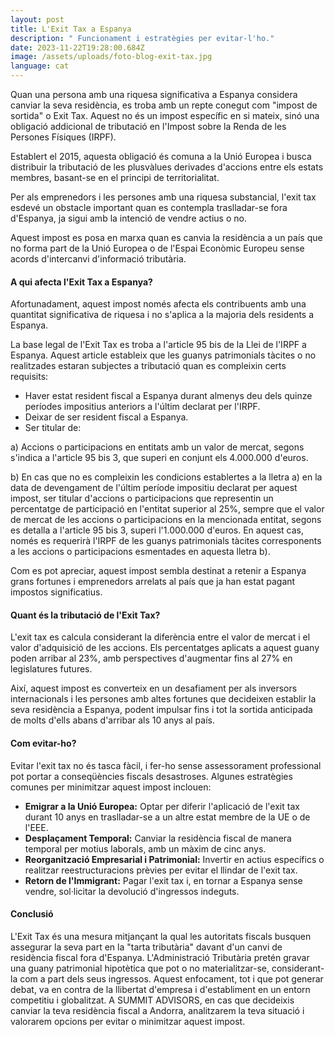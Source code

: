 ```yaml
---
layout: post
title: L'Exit Tax a Espanya
description: " Funcionament i estratègies per evitar-l'ho."
date: 2023-11-22T19:28:00.684Z
image: /assets/uploads/foto-blog-exit-tax.jpg
language: cat
---
```

Quan una persona amb una riquesa significativa a Espanya considera canviar la seva residència, es troba amb un repte conegut com "impost de sortida" o Exit Tax. Aquest no és un impost específic en si mateix, sinó una obligació addicional de tributació en l'Impost sobre la Renda de les Persones Físiques (IRPF).

Establert el 2015, aquesta obligació és comuna a la Unió Europea i busca distribuir la tributació de les plusvàlues derivades d'accions entre els estats membres, basant-se en el principi de territorialitat.



Per als emprenedors i les persones amb una riquesa substancial, l'exit tax esdevé un obstacle important quan es contempla traslladar-se fora d'Espanya, ja sigui amb la intenció de vendre actius o no.

Aquest impost es posa en marxa quan es canvia la residència a un país que no forma part de la Unió Europea o de l'Espai Econòmic Europeu sense acords d'intercanvi d'informació tributària.

#### A qui afecta l'Exit Tax a Espanya?

Afortunadament, aquest impost només afecta els contribuents amb una quantitat significativa de riquesa i no s'aplica a la majoria dels residents a Espanya.

La base legal de l'Exit Tax es troba a l'article 95 bis de la Llei de l'IRPF a Espanya. Aquest article estableix que les guanys patrimonials tàcites o no realitzades estaran subjectes a tributació quan es compleixin certs requisits:

* Haver estat resident fiscal a Espanya durant almenys deu dels quinze períodes impositius anteriors a l'últim declarat per l'IRPF.
* Deixar de ser resident fiscal a Espanya.
* Ser titular de:

a) Accions o participacions en entitats amb un valor de mercat, segons s'indica a l'article 95 bis 3, que superi en conjunt els 4.000.000 d'euros.

b) En cas que no es compleixin les condicions establertes a la lletra a) en la data de devengament de l'últim període impositiu declarat per aquest impost, ser titular d'accions o participacions que representin un percentatge de participació en l'entitat superior al 25%, sempre que el valor de mercat de les accions o participacions en la mencionada entitat, segons es detalla a l'article 95 bis 3, superi l'1.000.000 d'euros. En aquest cas, només es requerirà l'IRPF de les guanys patrimonials tàcites corresponents a les accions o participacions esmentades en aquesta lletra b).

Com es pot apreciar, aquest impost sembla destinat a retenir a Espanya grans fortunes i emprenedors arrelats al país que ja han estat pagant impostos significatius.

#### Quant és la tributació de l'Exit Tax?

L'exit tax es calcula considerant la diferència entre el valor de mercat i el valor d'adquisició de les accions. Els percentatges aplicats a aquest guany poden arribar al 23%, amb perspectives d'augmentar fins al 27% en legislatures futures.

Així, aquest impost es converteix en un desafiament per als inversors internacionals i les persones amb altes fortunes que decideixen establir la seva residència a Espanya, podent impulsar fins i tot la sortida anticipada de molts d'ells abans d'arribar als 10 anys al país.

#### Com evitar-ho?

Evitar l'exit tax no és tasca fàcil, i fer-ho sense assessorament professional pot portar a conseqüències fiscals desastroses. Algunes estratègies comunes per minimitzar aquest impost inclouen:

* **Emigrar a la Unió Europea:** Optar per diferir l'aplicació de l'exit tax durant 10 anys en traslladar-se a un altre estat membre de la UE o de l'EEE.
* **Desplaçament Temporal:** Canviar la residència fiscal de manera temporal per motius laborals, amb un màxim de cinc anys.
* **Reorganització Empresarial i Patrimonial:** Invertir en actius específics o realitzar reestructuracions prèvies per evitar el llindar de l'exit tax.
* **Retorn de l'Immigrant:** Pagar l'exit tax i, en tornar a Espanya sense vendre, sol·licitar la devolució d'ingressos indeguts.

#### Conclusió

L'Exit Tax és una mesura mitjançant la qual les autoritats fiscals busquen assegurar la seva part en la "tarta tributària" davant d'un canvi de residència fiscal fora d'Espanya. L'Administració Tributària pretén gravar una guany patrimonial hipotètica que pot o no materialitzar-se, considerant-la com a part dels seus ingressos. Aquest enfocament, tot i que pot generar debat, va en contra de la llibertat d'empresa i d'establiment en un entorn competitiu i globalitzat. A SUMMIT ADVISORS, en cas que decideixis canviar la teva residència fiscal a Andorra, analitzarem la teva situació i valorarem opcions per evitar o minimitzar aquest impost.